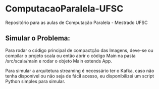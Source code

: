 # ComputacaoParalela-UFSC
Repositório para as aulas de Computação Paralela - Mestrado UFSC


## Simular o Problema:

Para rodar o código principal de compactção das Imagens, deve-se ou compilar o projeto scala ou então abrir o código Main na pasta /src/scala/main e rodar o objeto Main extends App. 

Para simular a arquitetura streaming é necessário ter o Kafka, caso não tenha disponível ou não seja de fácil acesso, eu disponibilizei um script Python simples para simular.

